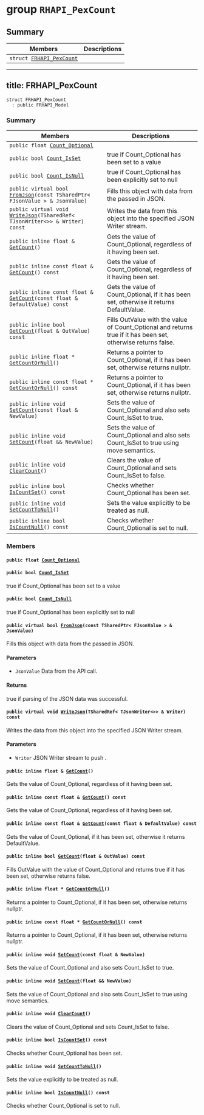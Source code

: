 # group `RHAPI_PexCount` <a id="group__RHAPI__PexCount"></a>

## Summary

 Members                        | Descriptions                                
--------------------------------|---------------------------------------------
`struct `[`FRHAPI_PexCount`](#structFRHAPI__PexCount) | 

---
title: FRHAPI_PexCount
---

```
struct FRHAPI_PexCount
  : public FRHAPI_Model
```

### Summary

 Members                        | Descriptions                                
--------------------------------|---------------------------------------------
`public float `[`Count_Optional`](#structFRHAPI__PexCount_1ab3857fd6a2125496df075cd9c4e3a0d5) | 
`public bool `[`Count_IsSet`](#structFRHAPI__PexCount_1a050184966a397013b815e7e2b15001d9) | true if Count_Optional has been set to a value
`public bool `[`Count_IsNull`](#structFRHAPI__PexCount_1a43093b2c88ad2086268b799b69214f55) | true if Count_Optional has been explicitly set to null
`public virtual bool `[`FromJson`](#structFRHAPI__PexCount_1a10c74edb8db4fca98fd539968c1a4318)`(const TSharedPtr< FJsonValue > & JsonValue)` | Fills this object with data from the passed in JSON.
`public virtual void `[`WriteJson`](#structFRHAPI__PexCount_1a8e0218d16e916e8ca92b104f10568f37)`(TSharedRef< TJsonWriter<>> & Writer) const` | Writes the data from this object into the specified JSON Writer stream.
`public inline float & `[`GetCount`](#structFRHAPI__PexCount_1a1e58368a3242ba0dcd2baf8bc845bfc0)`()` | Gets the value of Count_Optional, regardless of it having been set.
`public inline const float & `[`GetCount`](#structFRHAPI__PexCount_1a5efd6b35361d8dd61c9374e90213c717)`() const` | Gets the value of Count_Optional, regardless of it having been set.
`public inline const float & `[`GetCount`](#structFRHAPI__PexCount_1acab98ff8201fbd7dde810288995d5538)`(const float & DefaultValue) const` | Gets the value of Count_Optional, if it has been set, otherwise it returns DefaultValue.
`public inline bool `[`GetCount`](#structFRHAPI__PexCount_1ad7662026f67286f692a7f0bd17d25b19)`(float & OutValue) const` | Fills OutValue with the value of Count_Optional and returns true if it has been set, otherwise returns false.
`public inline float * `[`GetCountOrNull`](#structFRHAPI__PexCount_1a8b59efa8fff153443b5b405d7b76dbb8)`()` | Returns a pointer to Count_Optional, if it has been set, otherwise returns nullptr.
`public inline const float * `[`GetCountOrNull`](#structFRHAPI__PexCount_1adf318b32f9ea09b9662baa29ce3f961d)`() const` | Returns a pointer to Count_Optional, if it has been set, otherwise returns nullptr.
`public inline void `[`SetCount`](#structFRHAPI__PexCount_1a11ddb1c41d7ec291a228a0ad23c7b5ad)`(const float & NewValue)` | Sets the value of Count_Optional and also sets Count_IsSet to true.
`public inline void `[`SetCount`](#structFRHAPI__PexCount_1a219a9f3d0e08aa5d943c564ab426a342)`(float && NewValue)` | Sets the value of Count_Optional and also sets Count_IsSet to true using move semantics.
`public inline void `[`ClearCount`](#structFRHAPI__PexCount_1aeed66bc650144cee6f9b1eaf08fb9249)`()` | Clears the value of Count_Optional and sets Count_IsSet to false.
`public inline bool `[`IsCountSet`](#structFRHAPI__PexCount_1ab63c2bda0e5295ef525f66f9c18d0705)`() const` | Checks whether Count_Optional has been set.
`public inline void `[`SetCountToNull`](#structFRHAPI__PexCount_1a487759204e318a2e4bcb3bbc13ded5fd)`()` | Sets the value explicitly to be treated as null.
`public inline bool `[`IsCountNull`](#structFRHAPI__PexCount_1aff3464ead48e7017c04a38dcdb5590f7)`() const` | Checks whether Count_Optional is set to null.

### Members

#### `public float `[`Count_Optional`](#structFRHAPI__PexCount_1ab3857fd6a2125496df075cd9c4e3a0d5) <a id="structFRHAPI__PexCount_1ab3857fd6a2125496df075cd9c4e3a0d5"></a>

#### `public bool `[`Count_IsSet`](#structFRHAPI__PexCount_1a050184966a397013b815e7e2b15001d9) <a id="structFRHAPI__PexCount_1a050184966a397013b815e7e2b15001d9"></a>

true if Count_Optional has been set to a value

#### `public bool `[`Count_IsNull`](#structFRHAPI__PexCount_1a43093b2c88ad2086268b799b69214f55) <a id="structFRHAPI__PexCount_1a43093b2c88ad2086268b799b69214f55"></a>

true if Count_Optional has been explicitly set to null

#### `public virtual bool `[`FromJson`](#structFRHAPI__PexCount_1a10c74edb8db4fca98fd539968c1a4318)`(const TSharedPtr< FJsonValue > & JsonValue)` <a id="structFRHAPI__PexCount_1a10c74edb8db4fca98fd539968c1a4318"></a>

Fills this object with data from the passed in JSON.

#### Parameters
* `JsonValue` Data from the API call.

#### Returns
true if parsing of the JSON data was successful.

#### `public virtual void `[`WriteJson`](#structFRHAPI__PexCount_1a8e0218d16e916e8ca92b104f10568f37)`(TSharedRef< TJsonWriter<>> & Writer) const` <a id="structFRHAPI__PexCount_1a8e0218d16e916e8ca92b104f10568f37"></a>

Writes the data from this object into the specified JSON Writer stream.

#### Parameters
* `Writer` JSON Writer stream to push .

#### `public inline float & `[`GetCount`](#structFRHAPI__PexCount_1a1e58368a3242ba0dcd2baf8bc845bfc0)`()` <a id="structFRHAPI__PexCount_1a1e58368a3242ba0dcd2baf8bc845bfc0"></a>

Gets the value of Count_Optional, regardless of it having been set.

#### `public inline const float & `[`GetCount`](#structFRHAPI__PexCount_1a5efd6b35361d8dd61c9374e90213c717)`() const` <a id="structFRHAPI__PexCount_1a5efd6b35361d8dd61c9374e90213c717"></a>

Gets the value of Count_Optional, regardless of it having been set.

#### `public inline const float & `[`GetCount`](#structFRHAPI__PexCount_1acab98ff8201fbd7dde810288995d5538)`(const float & DefaultValue) const` <a id="structFRHAPI__PexCount_1acab98ff8201fbd7dde810288995d5538"></a>

Gets the value of Count_Optional, if it has been set, otherwise it returns DefaultValue.

#### `public inline bool `[`GetCount`](#structFRHAPI__PexCount_1ad7662026f67286f692a7f0bd17d25b19)`(float & OutValue) const` <a id="structFRHAPI__PexCount_1ad7662026f67286f692a7f0bd17d25b19"></a>

Fills OutValue with the value of Count_Optional and returns true if it has been set, otherwise returns false.

#### `public inline float * `[`GetCountOrNull`](#structFRHAPI__PexCount_1a8b59efa8fff153443b5b405d7b76dbb8)`()` <a id="structFRHAPI__PexCount_1a8b59efa8fff153443b5b405d7b76dbb8"></a>

Returns a pointer to Count_Optional, if it has been set, otherwise returns nullptr.

#### `public inline const float * `[`GetCountOrNull`](#structFRHAPI__PexCount_1adf318b32f9ea09b9662baa29ce3f961d)`() const` <a id="structFRHAPI__PexCount_1adf318b32f9ea09b9662baa29ce3f961d"></a>

Returns a pointer to Count_Optional, if it has been set, otherwise returns nullptr.

#### `public inline void `[`SetCount`](#structFRHAPI__PexCount_1a11ddb1c41d7ec291a228a0ad23c7b5ad)`(const float & NewValue)` <a id="structFRHAPI__PexCount_1a11ddb1c41d7ec291a228a0ad23c7b5ad"></a>

Sets the value of Count_Optional and also sets Count_IsSet to true.

#### `public inline void `[`SetCount`](#structFRHAPI__PexCount_1a219a9f3d0e08aa5d943c564ab426a342)`(float && NewValue)` <a id="structFRHAPI__PexCount_1a219a9f3d0e08aa5d943c564ab426a342"></a>

Sets the value of Count_Optional and also sets Count_IsSet to true using move semantics.

#### `public inline void `[`ClearCount`](#structFRHAPI__PexCount_1aeed66bc650144cee6f9b1eaf08fb9249)`()` <a id="structFRHAPI__PexCount_1aeed66bc650144cee6f9b1eaf08fb9249"></a>

Clears the value of Count_Optional and sets Count_IsSet to false.

#### `public inline bool `[`IsCountSet`](#structFRHAPI__PexCount_1ab63c2bda0e5295ef525f66f9c18d0705)`() const` <a id="structFRHAPI__PexCount_1ab63c2bda0e5295ef525f66f9c18d0705"></a>

Checks whether Count_Optional has been set.

#### `public inline void `[`SetCountToNull`](#structFRHAPI__PexCount_1a487759204e318a2e4bcb3bbc13ded5fd)`()` <a id="structFRHAPI__PexCount_1a487759204e318a2e4bcb3bbc13ded5fd"></a>

Sets the value explicitly to be treated as null.

#### `public inline bool `[`IsCountNull`](#structFRHAPI__PexCount_1aff3464ead48e7017c04a38dcdb5590f7)`() const` <a id="structFRHAPI__PexCount_1aff3464ead48e7017c04a38dcdb5590f7"></a>

Checks whether Count_Optional is set to null.

